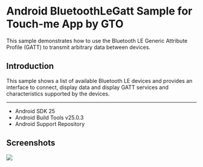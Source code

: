 
Android BluetoothLeGatt Sample for Touch-me App by GTO
===================================

This sample demonstrates how to use the Bluetooth LE Generic Attribute Profile (GATT)
to transmit arbitrary data between devices.

Introduction
------------

This sample shows a list of available Bluetooth LE devices and provides
an interface to connect, display data and display GATT services and
characteristics supported by the devices.

--------------

- Android SDK 25
- Android Build Tools v25.0.3
- Android Support Repository

Screenshots
-------------

<img src="https://user-images.githubusercontent.com/30851459/71795610-649f4100-308a-11ea-8f21-1dbadc1a555e.PNG">